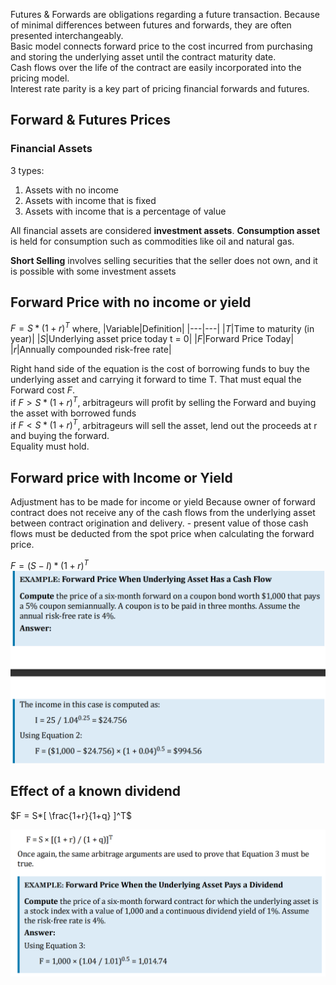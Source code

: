 Futures & Forwards are obligations regarding a future transaction. Because of minimal differences between futures and forwards, they are often presented interchangeably.  
Basic model connects forward price to the cost incurred from purchasing and storing the underlying asset until the contract maturity date.  
Cash flows over the life of the contract are easily incorporated into the pricing model.  
Interest rate parity is a key part of pricing financial forwards and futures.

## Forward & Futures Prices

### Financial Assets

3 types:

1. Assets with no income
2. Assets with income that is fixed
3. Assets with income that is a percentage of value

All financial assets are considered **investment assets**.
**Consumption asset** is held for consumption such as commodities like oil and natural gas.

**Short Selling**
involves selling securities that the seller does not own,
and it is possible with some investment assets

## Forward Price with no income or yield

$F = S *(1 + r)^T$
where,
|Variable|Definition|
|---|---|
|$T$|Time to maturity (in year)|
|$S$|Underlying asset price today t = 0|
|$F$|Forward Price Today|
|$r$|Annually compounded risk-free rate|

Right hand side of the equation is the cost of borrowing funds to buy the underlying asset and carrying it forward to time T. That must equal the Forward cost $F$.  
if $F> S*(1+r)^T$, arbitrageurs will profit by selling the Forward and buying the asset with borrowed funds  
if $F<S*(1+r)^T$, arbitrageurs will sell the asset, lend out the proceeds at r and buying the forward.  
Equality must hold.

## Forward price with Income or Yield

Adjustment has to be made for income or yield
Because owner of forward contract does not receive any of the cash flows from the underlying asset between contract origination and delivery. - present value of those cash flows must be deducted from the spot price when calculating the forward price.

$F = (S-I)*(1+r)^T$
![Example of calculating Forward price with known income](./.resources/fwdWithKnownIncome.png)

## Effect of a known dividend

$F = S*[ \frac{1+r}{1+q} ]^T$

![FwdWithKnownDividend](./.resources/FwdWithKnownDividend.png)
